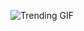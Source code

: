 ![Trending GIF](https://media2.giphy.com/media/v1.Y2lkPThiYjIxNzcybG83d3g3YWNsNXl6cmZ2NTAwa2ZoNmNlZ3ppNXFtcjgwcmFjNTEyZyZlcD12MV9naWZzX3NlYXJjaCZjdD1n/fryY00CO4xCz4uJuDQ/giphy.gif)
